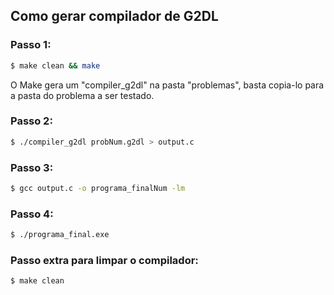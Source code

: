 ## Como gerar compilador de G2DL

### Passo 1:

```bash
$ make clean && make
```
O Make gera um "compiler_g2dl" na pasta "problemas", basta copia-lo para a pasta do problema a ser testado.

### Passo 2:

```bash
$ ./compiler_g2dl probNum.g2dl > output.c
```


### Passo 3:

```bash
$ gcc output.c -o programa_finalNum -lm
```

### Passo 4:

```bash
$ ./programa_final.exe
```

### Passo extra para limpar o compilador:

```bash
$ make clean
```
